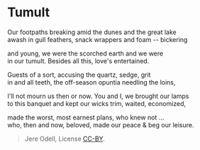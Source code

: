 # Tumult

Our footpaths breaking amid the dunes and the great lake  
awash in gull feathers, snack wrappers and foam -- bickering

and young, we were the scorched earth and we were  
in our tumult. Besides all this, love's entertained.

Guests of a sort, accusing the quartz, sedge, grit  
in and all teeth, the off-season opuntia needling the loins,

I'll not mourn us then or now. You and I, we brought our lamps  
to this banquet and kept our wicks trim, waited, economized,

made the worst, most earnest plans, who knew not ...  
who, then and now, beloved, made our peace & beg our leisure.

>Jere Odell, License [CC-BY](https://creativecommons.org/licenses/by/4.0/).